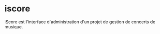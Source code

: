 iscore
======

iScore est l'interface d'administration d'un projet de gestion de concerts de musique. 

